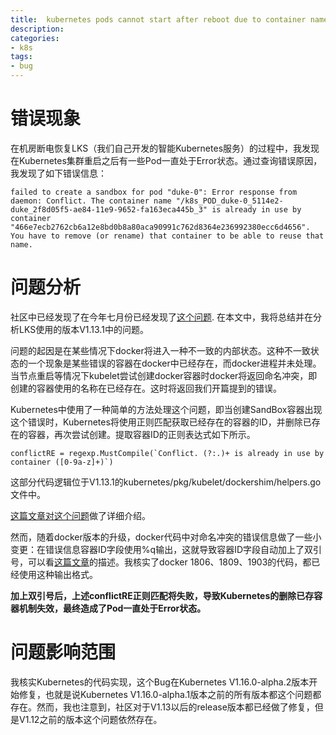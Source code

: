 ```yaml
---
title:  kubernetes pods cannot start after reboot due to container name conflict
description: 
categories:
- k8s
tags:
- bug
---
```


# 错误现象
在机房断电恢复LKS（我们自己开发的智能Kubernetes服务）的过程中，我发现在Kubernetes集群重启之后有一些Pod一直处于Error状态。通过查询错误原因，我发现了如下错误信息：

```
failed to create a sandbox for pod "duke-0": Error response from daemon: Conflict. The container name "/k8s_POD_duke-0_5114e2-duke_2f8d05f5-ae84-11e9-9652-fa163eca445b_3" is already in use by container "466e7ecb2762cb6a12e8bd0b8a80aca90991c762d8364e236992380ecc6d4656". You have to remove (or rename) that container to be able to reuse that name.
```

# 问题分析
社区中已经发现了在今年七月份已经发现了[这个问题](https://github.com/kubernetes/kubernetes/pull/79623). 在本文中，我将总结并在分析LKS使用的版本V1.13.1中的问题。

问题的起因是在某些情况下docker将进入一种不一致的内部状态。这种不一致状态的一个现象是某些错误的容器在docker中已经存在，而docker进程并未处理。当节点重启等情况下kubelet尝试创建docker容器时docker将返回命名冲突，即创建的容器使用的名称在已经存在。这时将返回我们开篇提到的错误。

Kubernetes中使用了一种简单的方法处理这个问题，即当创建SandBox容器出现这个错误时，Kubernetes将使用正则匹配获取已经存在的容器的ID，并删除已存在的容器，再次尝试创建。提取容器ID的正则表达式如下所示。
```
conflictRE = regexp.MustCompile(`Conflict. (?:.)+ is already in use by container ([0-9a-z]+)`)
```
这部分代码逻辑位于V1.13.1的kubernetes/pkg/kubelet/dockershim/helpers.go文件中。

[这篇文章对这个问题](https://github.com/kubernetes/kubernetes/pull/36768)做了详细介绍。

然而，随着docker版本的升级，docker代码中对命名冲突的错误信息做了一些小变更：在错误信息容器ID字段使用%q输出，这就导致容器ID字段自动加上了双引号，可以看[这篇文章](https://github.com/moby/moby/pull/27510)的描述。我核实了docker 1806、1809、1903的代码，都已经使用这种输出格式。

**加上双引号后，上述conflictRE正则匹配将失败，导致Kubernetes的删除已存容器机制失效，最终造成了Pod一直处于Error状态。**

# 问题影响范围
我核实Kubernetes的代码实现，这个Bug在Kubernetes V1.16.0-alpha.2版本开始修复，也就是说Kubernetes V1.16.0-alpha.1版本之前的所有版本都这个问题都存在。然而，我也注意到，社区对于V1.13以后的release版本都已经做了修复，但是V1.12之前的版本这个问题依然存在。


